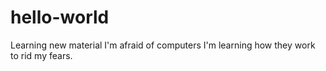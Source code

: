 # hello-world
Learning new material
I'm afraid of computers 
I'm learning how they work to rid my fears.
